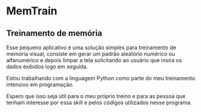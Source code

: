 # MemTrain
## Treinamento de memória
Esse pequeno aplicativo é uma solução simples para treinamento de memória visual, consiste em gerar um padrão aleatório numérico ou alfanumérico e depois limpar a tela solicitando ao usuário que insira os dados exibidos logo em seguida.

Estou trabalhando com a linguagem Python como parte do meu treinamento intensivo em programação.

Espero que isso seja útil para o meu próprio treino e para as pessoa que tenham interesse por essa skill e pelos códigos utilizados nesse programa.